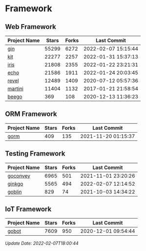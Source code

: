# Framework

## Web Framework
| Project Name | Stars | Forks | Last Commit |
| ------------ | ----- | ----- | ----------- |
| [gin](https://github.com/gin-gonic/gin) | 55299 | 6272 | 2022-02-07 15:15:44 |
| [kit](https://github.com/go-kit/kit) | 22277 | 2257 | 2022-01-31 15:37:13 |
| [iris](https://github.com/kataras/iris) | 21808 | 2355 | 2022-01-22 23:21:31 |
| [echo](https://github.com/labstack/echo) | 21586 | 1911 | 2022-01-24 20:03:45 |
| [revel](https://github.com/revel/revel) | 12489 | 1409 | 2020-07-12 05:57:36 |
| [martini](https://github.com/go-martini/martini) | 11404 | 1132 | 2017-01-21 21:58:54 |
| [beego](https://github.com/astaxie/beego) | 369 | 108 | 2020-12-13 11:36:23 |

## ORM Framework
| Project Name | Stars | Forks | Last Commit |
| ------------ | ----- | ----- | ----------- |
| [gorm](https://github.com/jinzhu/gorm) | 409 | 135 | 2021-11-20 01:15:37 |

## Testing Framework
| Project Name | Stars | Forks | Last Commit |
| ------------ | ----- | ----- | ----------- |
| [goconvey](https://github.com/smartystreets/goconvey) | 6965 | 501 | 2021-11-01 23:20:26 |
| [ginkgo](https://github.com/onsi/ginkgo) | 5565 | 494 | 2022-02-07 12:14:52 |
| [goblin](https://github.com/franela/goblin) | 829 | 74 | 2021-10-03 14:34:22 |

## IoT Framework
| Project Name | Stars | Forks | Last Commit |
| ------------ | ----- | ----- | ----------- |
| [gobot](https://github.com/hybridgroup/gobot) | 7609 | 950 | 2020-12-01 09:54:44 |

*Update Date: 2022-02-07T18:00:44*
